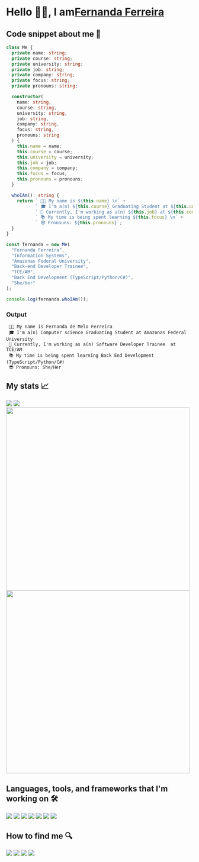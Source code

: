 # Hello  👋🏼, I am[Fernanda Ferreira](https://www.linkedin.com/in/fernandaferreira/)

## Code snippet about me 🤗
```typescript
class Me {
  private name: string;
  private course: string;
  private university: string;
  private job: string;
  private company: string;
  private focus: string;
  private pronouns: string;

  constructor(
    name: string,
    course: string,
    university: string,
    job: string,
    company: string,
    focus: string,
    pronouns: string
  ) {
    this.name = name;
    this.course = course;
    this.university = university;
    this.job = job;
    this.company = company;
    this.focus = focus;
    this.pronouns = pronouns;
  }

  whoIAm(): string {
    return ` 👩‍💻 My name is ${this.name} \n` +
           ` 🎓 I'm a(n) ${this.course} Graduating Student at ${this.university} \n` +
           ` 💼 Currently, I'm working as a(n) ${this.job} at ${this.company} \n` +
           ` 📚 My time is being spent learning ${this.focus} \n` +
           ` 😎 Pronouns: ${this.pronouns}`;
  }
}

const fernanda = new Me(
  "Fernanda Ferreira",
  "Information Systems",
  "Amazonas Federal University",
  "Back-end Developer Trainee",
  "TCE/AM",
  "Back End Development (TypeScript/Python/C#)",
  "She/Her"
);

console.log(fernanda.whoIAm());

```
### Output
```
 👩‍💻 My name is Fernanda de Melo Ferreira 
 🎓 I'm a(n) Computer science Graduating Student at Amazonas Federal University 
 💼 Currently, I'm working as a(n) Software Developer Trainee  at TCE/AM 
 📚 My time is being spent learning Back End Development (TypeScript/Python/C#) 
 😎 Pronouns: She/Her

```
## My stats 📈
<div align=left>
   <a href="https://wakatime.com/@fernandacodes"><img src="https://github-readme-stats.vercel.app/api/wakatime?username=fernandacodes&theme=dracula&background_color=272A36&hide_border=true"/></a>
  <a href="https://github.com/fernandacodes"><img src="http://github-readme-streak-stats.herokuapp.com?user=fernandacodes&theme=dracula&hide_border=true"/></a>
  <a href="https://github.com/fernandacodes"><img width="495em" src="https://github-readme-stats.vercel.app/api?username=fernandacodes&show_icons=true&theme=dracula&include_all_commits=true&count_private=false&hide_border=true"/></a>
  <a href="https://github.com/fernandacodes"><img width="495em" src="https://github-readme-stats.vercel.app/api/top-langs/?username=fernandacodes&layout=compact&langs_count=7&theme=dracula&hide_border=true" /></a>
</div>

## Languages, tools, and frameworks that I'm working on 🛠
 <div style="display: inline_block">
  <a href="https://www.javascript.com/"><img src="https://img.shields.io/badge/JavaScript-F7DF1E?style=for-the-badge&logo=javascript&logoColor=black"></a>
  <a href="https://www.typescriptlang.org/"><img src="https://img.shields.io/badge/TypeScript-3178C6?style=for-the-badge&logo=typescript&logoColor=white"></a>
  <a href="https://www.python.org/"><img src="https://img.shields.io/badge/Python-3776AB?style=for-the-badge&logo=python&logoColor=white"></a>
  <a href="https://sequelize.org/"><img src="https://img.shields.io/badge/Sequelize-52B0E7?style=for-the-badge&logo=sequelize&logoColor=white"></a>
  <a href="https://www.docker.com/"><img src="https://img.shields.io/badge/Docker-2496ED?style=for-the-badge&logo=docker&logoColor=white"></a>
  <a href="https://powerbi.microsoft.com/"><img src="https://img.shields.io/badge/Power%20BI-F2C811?style=for-the-badge&logo=power-bi&logoColor=black"></a>
  <a href="https://git-scm.com/"><img src="https://img.shields.io/badge/Git-F05032?style=for-the-badge&logo=git&logoColor=white"></a>
 </div>


## How to find me 🔍
<div> 
  <a href="mailto:fernandameloferr@gmail.com"><img src="https://img.shields.io/badge/-Gmail-%23333?style=for-the-badge&logo=gmail&logoColor=white" target="_blank"></a>
  <a href="https://www.linkedin.com/in/fernandacodes" target="_blank"><img src="https://img.shields.io/badge/-LinkedIn-%230077B5?style=for-the-badge&logo=linkedin&logoColor=white" target="_blank"></a>
  <a href="https://instagram.com/fernandacodes__" target="_blank"><img src="https://img.shields.io/badge/-Instagram-%23E4405F?style=for-the-badge&logo=instagram&logoColor=white" target="_blank"></a>
  <a href="https://twitter.com/fernandacodes_" target="_blank"><img src="https://img.shields.io/badge/Twitter-1DA1F2?style=for-the-badge&logo=twitter&logoColor=white" target="_blank"></a>
</div>
